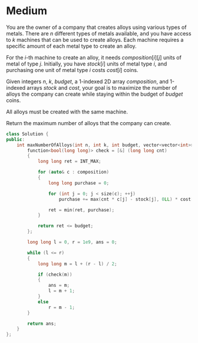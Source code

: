 # Medium

You are the owner of a company that creates alloys using various types of metals. There are $n$ different types of metals available, and you have access to $k$ machines that can be used to create alloys. Each machine requires a specific amount of each metal type to create an alloy.

For the $i$-th machine to create an alloy, it needs $composition[i] [j]$ units of metal of type $j$. Initially, you have $stock[i]$ units of metal type $i$, and purchasing one unit of metal type $i$ costs $cost[i]$ coins.

Given integers $n$, $k$, $budget$, a 1-indexed 2D array $composition$, and 1-indexed arrays $stock$ and $cost$, your goal is to maximize the number of alloys the company can create while staying within the budget of $budget$ coins.

All alloys must be created with the same machine.

Return the maximum number of alloys that the company can create.

```cpp
class Solution {
public:
    int maxNumberOfAlloys(int n, int k, int budget, vector<vector<int>>& composition, vector<int>& stock, vector<int>& cost) {
        function<bool(long long)> check = [&] (long long cnt)
        {
            long long ret = INT_MAX;

            for (auto& c : composition)
            {
                long long purchase = 0;

                for (int j = 0; j < size(c); ++j)
                    purchase += max(cnt * c[j] - stock[j], 0LL) * cost[j];

                ret = min(ret, purchase);
            }

            return ret <= budget;
        };

        long long l = 0, r = 1e9, ans = 0;

        while (l <= r)
        {
            long long m = l + (r - l) / 2;

            if (check(m))
            {
                ans = m;
                l = m + 1;
            }
            else
                r = m - 1;
        }

        return ans;
    }
};
```
